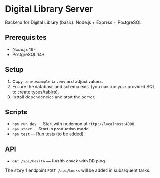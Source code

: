 # Digital Library Server

Backend for Digital Library (basic). Node.js + Express + PostgreSQL.

## Prerequisites
- Node.js 18+
- PostgreSQL 14+

## Setup
1. Copy `.env.example` to `.env` and adjust values.
2. Ensure the database and schema exist (you can run your provided SQL to create types/tables).
3. Install dependencies and start the server.

## Scripts
- `npm run dev` — Start with nodemon at `http://localhost:4000`.
- `npm start` — Start in production mode.
- `npm test` — Run tests (to be added).

## API
- `GET /api/health` — Health check with DB ping.

The story 1 endpoint `POST /api/books` will be added in subsequent tasks.